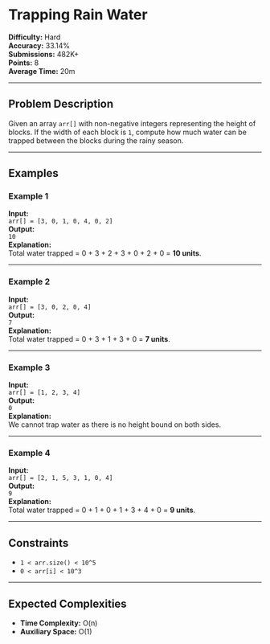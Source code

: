 # Trapping Rain Water

**Difficulty:** Hard  
**Accuracy:** 33.14%  
**Submissions:** 482K+  
**Points:** 8  
**Average Time:** 20m  

---

## Problem Description

Given an array `arr[]` with non-negative integers representing the height of blocks. If the width of each block is `1`, compute how much water can be trapped between the blocks during the rainy season.

---

## Examples

### Example 1
**Input:**  
`arr[] = [3, 0, 1, 0, 4, 0, 2]`  
**Output:**  
`10`  
**Explanation:**  
Total water trapped = 0 + 3 + 2 + 3 + 0 + 2 + 0 = **10 units**.

---

### Example 2
**Input:**  
`arr[] = [3, 0, 2, 0, 4]`  
**Output:**  
`7`  
**Explanation:**  
Total water trapped = 0 + 3 + 1 + 3 + 0 = **7 units**.

---

### Example 3
**Input:**  
`arr[] = [1, 2, 3, 4]`  
**Output:**  
`0`  
**Explanation:**  
We cannot trap water as there is no height bound on both sides.

---

### Example 4
**Input:**  
`arr[] = [2, 1, 5, 3, 1, 0, 4]`  
**Output:**  
`9`  
**Explanation:**  
Total water trapped = 0 + 1 + 0 + 1 + 3 + 4 + 0 = **9 units**.

---

## Constraints

- `1 < arr.size() < 10^5`
- `0 < arr[i] < 10^3`

---

## Expected Complexities

- **Time Complexity:** O(n)  
- **Auxiliary Space:** O(1)
